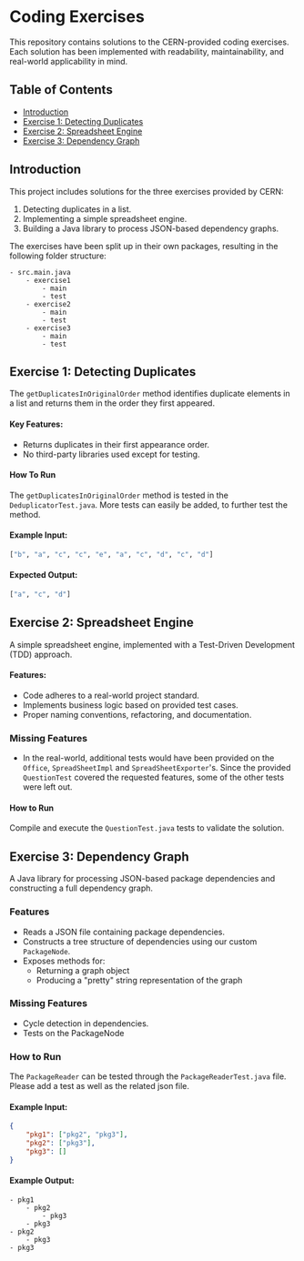 # Coding Exercises
This repository contains solutions to the CERN-provided coding exercises. Each solution has been implemented with readability, maintainability, and real-world applicability in mind.

## Table of Contents

- [Introduction](#introduction)
- [Exercise 1: Detecting Duplicates](#exercise-1-detecting-duplicates)
- [Exercise 2: Spreadsheet Engine](#exercise-2-spreadsheet-engine)
- [Exercise 3: Dependency Graph](#exercise-3-dependency-graph)


## Introduction
This project includes solutions for the three exercises provided by CERN:
1. Detecting duplicates in a list.
2. Implementing a simple spreadsheet engine.
3. Building a Java library to process JSON-based dependency graphs.

The exercises have been split up in their own packages, resulting in the following folder structure:
```text
- src.main.java
    - exercise1
        - main
        - test
    - exercise2
        - main
        - test
    - exercise3
        - main
        - test
```

## Exercise 1: Detecting Duplicates
The `getDuplicatesInOriginalOrder` method identifies duplicate elements in a list and returns them in the order they first appeared.

#### Key Features:
- Returns duplicates in their first appearance order.
- No third-party libraries used except for testing.

#### How To Run
The  `getDuplicatesInOriginalOrder` method is tested in the `DeduplicatorTest.java`.
More tests can easily be added, to further test the method.

#### Example Input:
```python
["b", "a", "c", "c", "e", "a", "c", "d", "c", "d"]
```

#### Expected Output:
```python
["a", "c", "d"]
```

## Exercise 2: Spreadsheet Engine
A simple spreadsheet engine, implemented with a Test-Driven Development (TDD) approach.

#### Features:
- Code adheres to a real-world project standard.
- Implements business logic based on provided test cases.
- Proper naming conventions, refactoring, and documentation.

### Missing Features
- In the real-world, additional tests would have been provided on the `Office`, `SpreadSheetImpl` and `SpreadSheetExporter`'s.
Since the provided `QuestionTest` covered the requested features, some of the other tests were left out. 

#### How to Run
Compile and execute the `QuestionTest.java` tests to validate the solution.


## Exercise 3: Dependency Graph
A Java library for processing JSON-based package dependencies and constructing a full dependency graph.

### Features
- Reads a JSON file containing package dependencies.
- Constructs a tree structure of dependencies using our custom `PackageNode`.
- Exposes methods for:
    - Returning a graph object
    - Producing a "pretty" string representation of the graph

### Missing Features
- Cycle detection in dependencies.
- Tests on the PackageNode

### How to Run
The `PackageReader` can be tested through the `PackageReaderTest.java` file.
Please add a test as well as the related json file.

#### Example Input:
```json
{
    "pkg1": ["pkg2", "pkg3"],
    "pkg2": ["pkg3"],
    "pkg3": []
}
```

#### Example Output:
```
- pkg1
    - pkg2
        - pkg3
    - pkg3
- pkg2
    - pkg3
- pkg3
```


